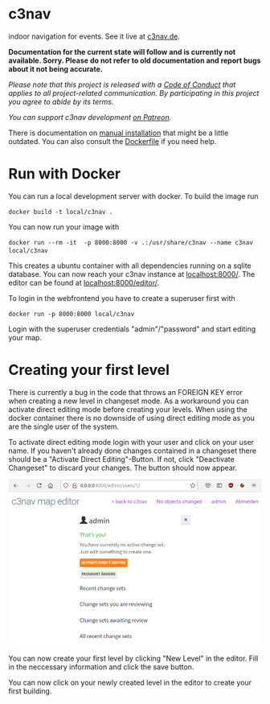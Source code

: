 # c3nav

indoor navigation for events. See it live at [c3nav.de](https://c3nav.de/).

**Documentation for the current state will follow and is currently not available. Sorry. Please do not refer to old documentation and report bugs about it not being accurate.**

*Please note that this project is released with a [Code of Conduct](CODE_OF_CONDUCT.md) that applies to all project-related communication. By participating in this project you agree to abide by its terms.*

*You can support c3nav development [on Patreon](https://www.patreon.com/c3nav).*

There is documentation on [manual installation](doc/manual.md) that might be a little outdated.
You can also consult the [Dockerfile](Dockerfile) if you need help. 

# Run with Docker

You can run a local development server with docker.
To build the image run

```
docker build -t local/c3nav .
```

You can now run your image with 
```
docker run --rm -it  -p 8000:8000 -v .:/usr/share/c3nav --name c3nav local/c3nav
```

This creates a ubuntu container with all dependencies running on a sqlite database.
You can now reach your c3nav instance at [localhost:8000/](http://localhost:8000/). 
The editor can be found at [localhost:8000/editor/](http://localhost:8000/editor/).

To login in the webfrontend you have to create a superuser first with
```
docker run -p 8000:8000 local/c3nav
```


Login with the superuser credentials "admin"/"password" and start editing your map.

# Creating your first level
There is currently a bug in the code that throws an FOREIGN KEY error when creating a new level in changeset mode.
As a workaround you can activate direct editing mode before creating your levels.
When using the docker container there is no downside of using direct editing mode as you are the single user of the system.

To activate direct editing mode login with your user and click on your user name.
If you haven't already done changes contained in a changeset there should be a "Activate Direct Editing"-Button.
If not, click "Deactivate Changeset" to discard your changes. The button should now appear.

![User control panel](doc/activate-direct-editing.png)

You can now create your first level by clicking "New Level" in the editor.
Fill in the neccessary information and click the save button.

You can now click on your newly created level in the editor to create your first building.





